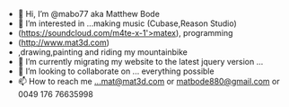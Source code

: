 - 👋 Hi, I’m @mabo77 aka Matthew Bode
- 👀 I’m interested in ...making music (Cubase,Reason Studio) 
- (https://soundcloud.com/m4te-x-1'>matex), programming
- (http://www.mat3d.com)
- ,drawing,painting and riding my mountainbike
- 🌱 I’m currently migrating my website to the latest jquery version ...
- 💞️ I’m looking to collaborate on ... everything possible
- 📫 How to reach me ...mat@mat3d.com or matbode880@gmail.com or 0049 176 76635998

<!---
mabo77/mabo77 is a ✨ special ✨ repository because its `README.md` (this file) appears on your GitHub profile.
You can click the Preview link to take a look at your changes.
--->

